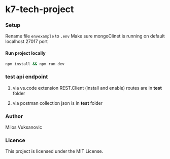 # k7-tech-project

### Setup

Rename file ```envexample``` to ```.env```
Make sure mongoClinet is running on default localhost 27017 port

#### Run project locally
```bash 
npm install && npm run dev
```
### test api endpoint

1. via vs.code extension REST.Client (install and enable)
routes are in __test__ folder

2. via postman collection
json is in __test__ folder

### Author
Milos Vuksanovic

### Licence
This project is licensed under the MIT License.